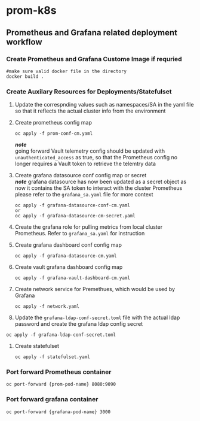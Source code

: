 # prom-k8s
## Prometheus and Grafana related deployment workflow

### Create Prometheus and Grafana Custome Image if requried
```
#make sure valid docker file in the directory 
docker build . 
```

### Create Auxilary Resources for Deployments/Statefulset 
1. Update the correspnding values such as namespaces/SA in the yaml file so that it reflects the actual cluster info from the environment


1. Create prometheus config map
   ```
   oc apply -f prom-conf-cm.yaml
   ```
   ***note***  
   going forward Vault telemetry config should be updated with `unauthenticated_access` as true, so that the Prometheus config no longer requires a Vault token to retrieve the telemtry data 

1. Create grafana datasource conf config map or secret  
  ***note***
  grafana datasource has now been updated as a secret object as now it contains the SA token to interact with the cluster Prometheus  
  please refer to the `grafana_sa.yaml` file for more context
  
   ```
   oc apply -f grafana-datasource-conf-cm.yaml
   or 
   oc apply -f grafana-datasource-cm-secret.yaml
   ```

1. Create the grafana role for pulling metrics from local cluster Prometheus. Refer to `grafana_sa.yaml` for instruction

1. Create grafana dashboard conf config map 
   ```
   oc apply -f grafana-datasource-cm.yaml
   ```

1. Create vault grafana dashboard config map 
   ```
   oc apply -f grafana-vault-dashboard-cm.yaml
   ```

1. Create network service for Premethues, which would be used by Grafana
   ```
   oc apply -f network.yaml
   ```


1. Update the `grafana-ldap-conf-secret.toml` file with the actual ldap password and create the grafana ldap config secret
  ```
  oc apply -f grafana-ldap-conf-secret.toml
  ```

1. Create statefulset 
   ```
   oc apply -f statefulset.yaml
   ```

### Port forward Prometheus container
  ```
  oc port-forward {prom-pod-name} 8080:9090
  ```

### Port forward grafana container 
```
oc port-forward {grafana-pod-name} 3000
```

